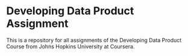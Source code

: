# Developing Data Product Assignment
This is a repository for all assignments of the Developing Data Product Course from Johns Hopkins University at Coursera.
